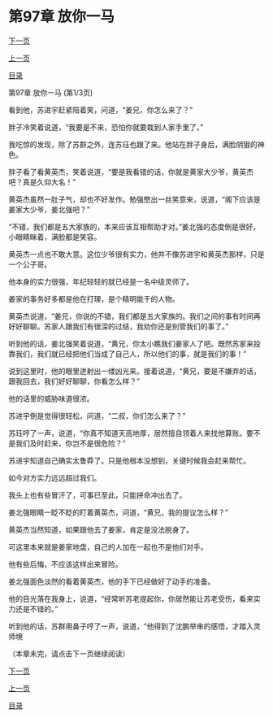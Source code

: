 <h1>第97章   放你一马</h1>
            <div><p><a href="./289_%E7%AC%AC97%E7%AB%A0_%E6%94%BE%E4%BD%A0%E4%B8%80%E9%A9%AC.md">下一页</a></p><p><a href="./287_%E7%AC%AC96%E7%AB%A0_%E9%80%86%E8%BD%AC.md">上一页</a></p><p><a href="../">目录</a></p></div>
            <div><p>第97章   放你一马 (第1/3页)</p><p>看到他，苏进宇赶紧陪着笑，问道，“姜兄，你怎么来了？”</p><p>胖子冷笑着说道，“我要是不来，恐怕你就要栽到人家手里了。”</p><p>我吃惊的发现，除了苏群之外，连苏珏也跟了来。他站在胖子身后，满脸阴狠的神色。</p><p>胖子看了看黄英杰，笑着说道，“要是我看错的话，你就是黄家大少爷，黄英杰吧？真是久仰大名！”</p><p>黄英杰虽然一肚子气，却也不好发作。勉强憋出一丝笑意来，说道，“阁下应该是姜家大少爷，姜北强吧？”</p><p>“不错，我们都是五大家族的，本来应该互相帮助才对。”姜北强的态度倒是很好，小眼睛眯着，满脸都是笑容。</p><p>黄英杰一点也不敢大意。这位少爷很有实力，他并不像苏进宇和黄英杰那样，只是一个公子哥。</p><p>他本身的实力很强，年纪轻轻的就已经是一名中级灵师了。</p><p>姜家的事务好多都是他在打理，是个精明能干的人物。</p><p>黄英杰说道，“姜兄，你说的不错，我们都是五大家族的。我们之间的事有时间再好好聊聊。苏家人跟我们有很深的过结，我劝你还是别管我们的事了。”</p><p>听到他的话，姜北强笑着说道，“黄兄，你太小瞧我们姜家人了吧。既然苏家来投靠我们，我们就已经把他们当成了自己人，所以他们的事，就是我们的事！”</p><p>说到这里时，他的眼里迸射出一缕凶光来。接着说道，“黄兄，要是不嫌弃的话，跟我回去，我们好好聊聊，你看怎么样？”</p><p>他的话里的威胁味道很浓。</p><p>苏进宇倒是觉得很轻松，问道，“二叔，你们怎么来了？”</p><p>苏珏哼了一声，说道，“你真不知道天高地厚，居然擅自领着人来找他算账。要不是我们及时赶来，你岂不是很危险？”</p><p>苏进宇知道自己确实太鲁莽了。只是他根本没想到，关键时候我会赶来帮忙。</p><p>如今对方实力远远超过我们。</p><p>我头上也有些冒汗了，可事已至此，只能拼命冲出去了。</p><p>姜北强眼睛一眨不眨的盯着黄英杰，问道，“黄兄，我的提议怎么样？”</p><p>黄英杰当然知道，如果跟他去了姜家，肯定是没法脱身了。</p><p>可这里本来就是姜家地盘，自己的人加在一起也不是他们对手。</p><p>他有些后悔，不应该这样出来冒险。</p><p>姜北强面色淡然的看着黄英杰，他的手下已经做好了动手的准备。</p><p>他的目光落在我身上，说道，“经常听苏老提起你，你居然能让苏老受伤，看来实力还是不错的。”</p><p>听到他的话，苏群用鼻子哼了一声，说道，“他得到了沈鹏举审的感悟，才踏入灵师境</p><p>（本章未完，请点击下一页继续阅读）</p></div>
            <div><p><a href="./289_%E7%AC%AC97%E7%AB%A0_%E6%94%BE%E4%BD%A0%E4%B8%80%E9%A9%AC.md">下一页</a></p><p><a href="./287_%E7%AC%AC96%E7%AB%A0_%E9%80%86%E8%BD%AC.md">上一页</a></p><p><a href="../">目录</a></p></div>